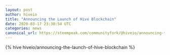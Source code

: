 ```yaml
---
layout: post
author: hiveio
title: "Announcing the Launch of Hive Blockchain"
date: 2020-03-17 23:30:54 UTC
categories: news
canonical_url: https://steempeak.com/communityfork/@hiveio/announcing-the-launch-of-hive-blockchain
---
```

{% hive hiveio/announcing-the-launch-of-hive-blockchain %}
